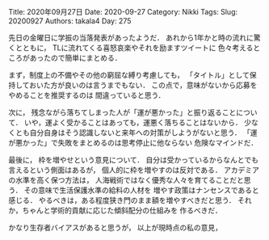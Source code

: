 ﻿Title: 2020年09月27日
Date: 2020-09-27
Category: Nikki
Tags: 
Slug: 20200927
Authors: takala4
Day: 275




先日の金曜日に学振の当落発表があったようだ．
あれから1年かと時の流れに驚くとともに，
TLに流れてくる喜怒哀楽やそれを励ますツイートに
色々考えるところがあったので簡単にまとめる．



まず，制度上の不備やその他の窮屈な縛り考慮しても，
「タイトル」として保持しておいた方が良いのは言うまでもない．
この点で，意味がないから応募をやめることを推奨するのは
間違っていると思う．



次に，
残念ながら落ちてしまった人が「運が悪かった」と振り返ることについて．
いや，運よく受かることはあっても，運悪く落ちることはないから．
少なくとも自分自身はそう認識しないと来年への対策がしようがないと思う．
「運が悪かった」で失敗をまとめるのは思考停止に他ならない
危険なマインドだ．



最後に，
枠を増やせという意見について．
自分は受かっているからなんとでも言えるという側面はあるが，
個人的に枠を増やすのは反対である．
アカデミアの水準を高く保つ方法は，
人海戦術ではなく優秀な人々を育てることだと思う．
その意味で生活保護水準の給料の人材を
増やす政策はナンセンスであると感じる．
やるべきは，ある程度狭き門のまま額を増やすべきだと思う．
それか，ちゃんと学術的貢献に応じた傾斜配分の仕組みを
作るべきだ．




かなり生存者バイアスがあると思うが，
以上が現時点の私の意見，